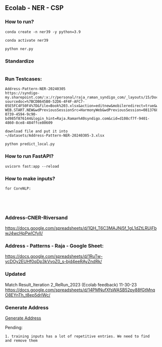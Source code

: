 ## Ecolab - NER - CSP


### How to run?

```
conda create -n ner39 -y python=3.9

conda activate ner39

python ner.py
```


### Standardize
```

```


### Run Testcases:
```
Address-Pattern-NER-20240305
https://syndigo-my.sharepoint.com/:x:/r/personal/raja_raman_syndigo_com/_layouts/15/Doc.aspx?sourcedoc=%7BCDB645B0-52D6-4F4F-AFC7-05E5FC4F50F4%7D&file=Book%203.xlsx&action=editnew&mobileredirect=true&wdNewAndOpenCt=1709620017905&ct=1709620018676&wdOrigin=OFFICECOM-WEB.START.NEW&wdPreviousSessionSrc=HarmonyWeb&wdPreviousSession=0813768f-0739-4594-9c90-bd985f876144&login_hint=Raja.Raman%40syndigo.com&cid=d108cf7f-9401-4860-8ce8-484ffce80609

download file and put it into
~/datasets/Address-Pattern-NER-20240305-3.xlsx

python predict_local.py
```


### How to run FastAPI?
```
uvicorn fast:app --reload
```


### How to make inputs?
```
for CoreNLP:





```




### Address-CNER-Riversand
https://docs.google.com/spreadsheets/d/1QH_T6C3MAJNj5f_1gL1dZtLRUjFbwJ4wcHpPwlCfylI/

### Address - Patterns - Raja - Google Sheet:
https://docs.google.com/spreadsheets/d/1RuTw-ycDOy2EUHf0qDp3kVvoZ0_s-bjd4eeRAyZndRk/

### Updated
Match Result_Iteration 2_ReRun_2023 (Ecolab feedback) 11-30-23
https://docs.google.com/spreadsheets/d/14PMNufXfsWASB52py88fGtMnqO8EYnTh_t8ep5drIWc/


### Generate Address
[Generate Address](https://chat.openai.com/share/dcb468e2-904d-45f8-85e8-2371a3f20505)




Pending:
```
1. training inputs has a lot of repetitive entries. We need to find and remove them

```